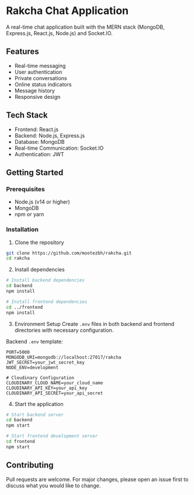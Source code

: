 # Rakcha Chat Application

A real-time chat application built with the MERN stack (MongoDB, Express.js, React.js, Node.js) and Socket.IO.

## Features

- Real-time messaging
- User authentication
- Private conversations
- Online status indicators
- Message history
- Responsive design

## Tech Stack

- Frontend: React.js
- Backend: Node.js, Express.js
- Database: MongoDB
- Real-time Communication: Socket.IO
- Authentication: JWT

## Getting Started

### Prerequisites

- Node.js (v14 or higher)
- MongoDB
- npm or yarn

### Installation

1. Clone the repository

```bash
git clone https://github.com/mootezbh/rakcha.git
cd rakcha
```

2. Install dependencies

```bash
# Install backend dependencies
cd backend
npm install

# Install frontend dependencies
cd ../frontend
npm install
```

3. Environment Setup
   Create `.env` files in both backend and frontend directories with necessary configuration.

Backend `.env` template:

```
PORT=5000
MONGODB_URI=mongodb://localhost:27017/rakcha
JWT_SECRET=your_jwt_secret_key
NODE_ENV=development

# Cloudinary Configuration
CLOUDINARY_CLOUD_NAME=your_cloud_name
CLOUDINARY_API_KEY=your_api_key
CLOUDINARY_API_SECRET=your_api_secret
```

4. Start the application

```bash
# Start backend server
cd backend
npm start

# Start frontend development server
cd frontend
npm start
```

## Contributing

Pull requests are welcome. For major changes, please open an issue first to discuss what you would like to change.
